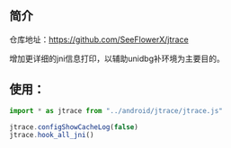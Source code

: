 ## 简介
仓库地址：https://github.com/SeeFlowerX/jtrace

增加更详细的jni信息打印，以辅助unidbg补环境为主要目的。


## 使用：

```js
import * as jtrace from "../android/jtrace/jtrace.js"

jtrace.configShowCacheLog(false)
jtrace.hook_all_jni()
```
